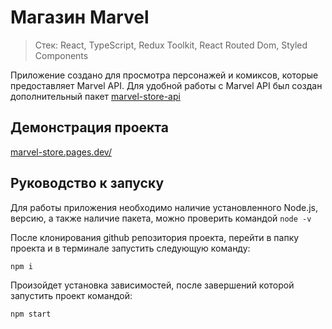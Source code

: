# Магазин Marvel

> Стек: React, TypeScript, Redux Toolkit, React Routed Dom, Styled Components

Приложение создано для просмотра персонажей и комиксов, которые предоставляет Marvel API. Для удобной работы с Marvel API был создан дополнительный пакет [marvel-store-api](https://github.com/phil395/marvel-store-api)	

## Демонстрация проекта

[marvel-store.pages.dev/](marvel-store.pages.dev/)

## Руководство к запуску

Для работы приложения необходимо наличие установленного Node.js, версию, а также наличие пакета, можно проверить командой `node -v`

После клонирования github репозитория проекта, перейти в папку проекта и в терминале запустить следующую команду:
```bash
npm i
```

Произойдет установка зависимостей, после завершений которой запустить проект командой:
```bash
npm start
```